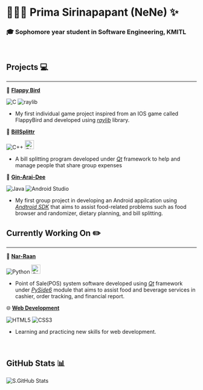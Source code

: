 # 🙇🏻‍♀️ Prima Sirinapapant (NeNe) ✨
### 🎓 Sophomore year student in Software Engineering, KMITL

<br>

## Projects 💻
---

🐣 [**Flappy Bird**](https://github.com/neneprm/FlappyBird)

<p>
<img src="https://img.icons8.com/color/24/000000/c-programming.png" title="C"/>
<img src="https://github.com/raysan5/raylib/blob/master/logo/raylib_24x24.png?raw=true" title="raylib">
</p>

- My first individual game project inspired from an IOS game called FlappyBird and developed using [_raylib_](https://www.raylib.com) library.

🧾 [**BillSplittr**](https://github.com/neneprm/BillSplittr)

<img src="https://img.icons8.com/color/24/000000/c-plus-plus-logo.png" title="C++"/>
<img src="https://www.qt.io/hubfs/qt-design-system/assets/logos/qt-logo.svg" alt="Qt Logo" width="24" height="24" title="Qt"/>

- A bill splitting program developed under [_Qt_](https://www.qt.io) framework to help and manage people that share group expenses

🍩 [**Gin-Arai-Dee**](https://github.com/deeckn/GIN-ARAI-DEE)

<img src="https://img.icons8.com/color/24/000000/java-coffee-cup-logo--v1.png" title="Java"/>
<img src="https://img.icons8.com/fluency/24/000000/android-studio--v3.png" title="Android Studio"/>

- My first group project in developing an Android appilcation using [_Andtroid SDK_](https://developer.android.com) that aims to assist food-related problems such as food browser and randomizer, dietary planning, and bill splitting.

## Currently Working On ✏️
---

🛒 [**Nar-Raan**](https://github.com/TawanLekngam/SEP_Project)

<img src="https://img.icons8.com/color/24/000000/python--v1.png" title="Python"/>
<img src="https://www.qt.io/hubfs/qt-design-system/assets/logos/qt-logo.svg" alt="Qt Logo" width="24" height="24" title="Qt">

- Point of Sale(POS) system software developed using [_Qt_](https://www.qt.io) framework under [_PySide6_](https://pypi.org/project/PySide6/) module that aims to assist food and beverage services in cashier, order tracking, and financial report.

🌐 [**Web Development**](https://github.com/neneprm/Web-Development-Bootcamp)

<img src="https://img.icons8.com/color/24/000000/html-5--v1.png" title="HTML5"/>
<img src="https://img.icons8.com/color/24/000000/css3.png" title="CSS3"/>

- Learning and practicing new skills for web development.

<br>


## GitHub Stats 📊

<img align="left" alt="S.GitHub Stats" src="https://github-readme-stats.vercel.app/api?username=neneprm&show_icons=true&theme=dark&hide_border=true" />



<!-- **neneprm/neneprm** is a ✨ _special_ ✨ repository because its `README.md` (this file) appears on your GitHub profile.

Here are some ideas to get you started:

- 🔭 I’m currently working on ...
- 🌱 I’m currently learning ...
- 👯 I’m looking to collaborate on ...
- 🤔 I’m looking for help with ...
- 💬 Ask me about ...
- 📫 How to reach me: ...
- 😄 Pronouns: ...
- ⚡ Fun fact: ... -->
